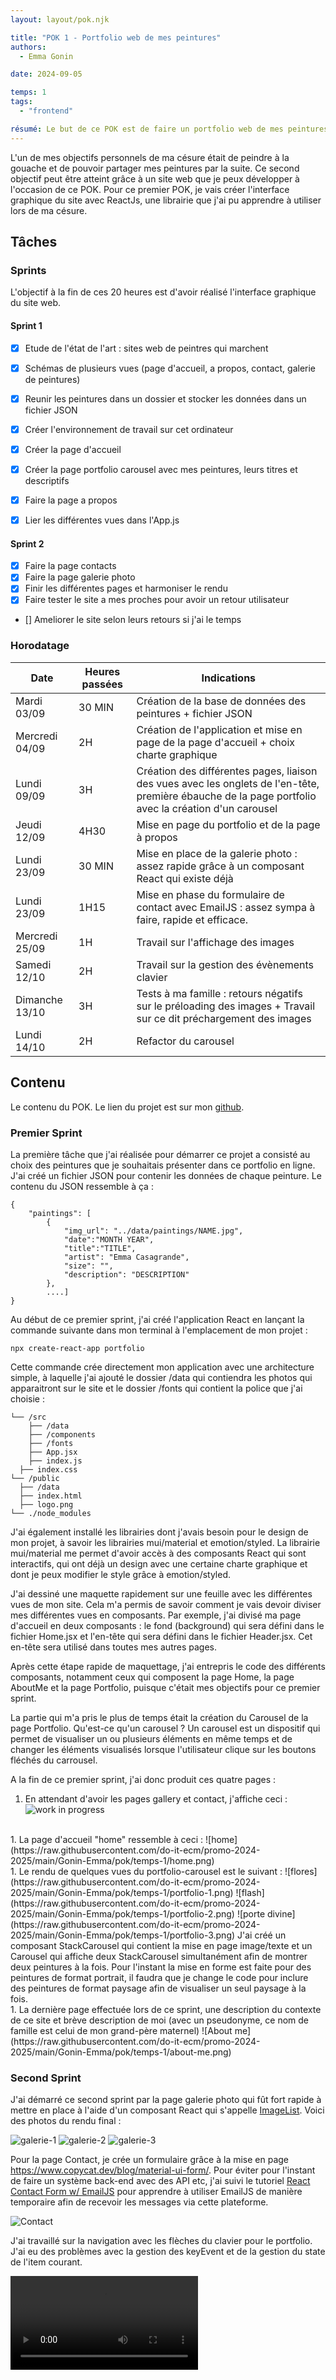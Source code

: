 ```yaml
---
layout: layout/pok.njk

title: "POK 1 - Portfolio web de mes peintures"
authors:
  - Emma Gonin

date: 2024-09-05

temps: 1
tags:
  - "frontend"

résumé: Le but de ce POK est de faire un portfolio web de mes peintures réalisées pendant ma césure.
---
```


L'un de mes objectifs personnels de ma césure était de peindre à la gouache et de pouvoir partager mes peintures par la suite. Ce second objectif peut être atteint grâce à un site web que je peux développer à l'occasion de ce POK. Pour ce premier POK, je vais créer l'interface graphique du site avec ReactJs, une librairie que j'ai pu apprendre à utiliser lors de ma césure.

## Tâches

### Sprints

L'objectif à la fin de ces 20 heures est d'avoir réalisé l'interface graphique du site web.

#### Sprint 1

- [x] Etude de l'état de l'art : sites web de peintres qui marchent
- [x] Schémas de plusieurs vues (page d'accueil, a propos, contact, galerie de peintures)
- [x] Reunir les peintures dans un dossier et stocker les données dans un fichier JSON
- [x] Créer l'environnement de travail sur cet ordinateur

- [x] Créer la page d'accueil
- [x] Créer la page portfolio carousel avec mes peintures, leurs titres et descriptifs 
- [x] Faire la page a propos
- [x] Lier les différentes vues dans l'App.js


#### Sprint 2

- [x] Faire la page contacts
- [x] Faire la page galerie photo
- [x] Finir les différentes pages et harmoniser le rendu
- [x] Faire tester le site a mes proches pour avoir un retour utilisateur
- [] Ameliorer le site selon leurs retours si j'ai le temps


### Horodatage

| Date | Heures passées | Indications |
| -------- | -------- |-------- |
| Mardi 03/09  | 30 MIN  | Création de la base de données des peintures + fichier JSON |
| Mercredi 04/09  | 2H  | Création de l'application et mise en page de la page d'accueil + choix charte graphique |
| Lundi 09/09  | 3H  | Création des différentes pages, liaison des vues avec les onglets de l'en-tête, première ébauche de la page portfolio avec la création d'un carousel |
| Jeudi 12/09  | 4H30  | Mise en page du portfolio et de la page à propos |
| Lundi 23/09 | 30 MIN | Mise en place de la galerie photo : assez rapide grâce à un composant React qui existe déjà |
| Lundi 23/09 | 1H15 | Mise en phase du formulaire de contact avec EmailJS : assez sympa à faire, rapide et efficace. |
| Mercredi 25/09 | 1H | Travail sur l'affichage des images |
| Samedi 12/10 | 2H | Travail sur la gestion des évènements clavier |
| Dimanche 13/10 | 3H | Tests à ma famille : retours négatifs sur le préloading des images + Travail sur ce dit préchargement des images |
| Lundi 14/10 | 2H | Refactor du carousel |

## Contenu

Le contenu du POK. Le lien du projet est sur mon [github](https://github.com/egonin/art-portfolio).

### Premier Sprint
La première tâche que j'ai réalisée pour démarrer ce projet a consisté au choix des peintures que je souhaitais présenter dans ce portfolio en ligne. J'ai créé un fichier JSON pour contenir les données de chaque peinture. Le contenu du JSON ressemble à ça :

```
{
    "paintings": [
        {
            "img_url": "../data/paintings/NAME.jpg",
            "date":"MONTH YEAR",
            "title":"TITLE",
            "artist": "Emma Casagrande",
            "size": "",
            "description": "DESCRIPTION"
        },
        ....]
}
```

Au début de ce premier sprint, j'ai créé l'application React en lançant la commande suivante dans mon terminal à l'emplacement de mon projet :
```
npx create-react-app portfolio
```
Cette commande crée directement mon application avec une architecture simple, à laquelle j'ai ajouté le dossier /data qui contiendra les photos qui apparaitront sur le site et le dossier /fonts qui contient la police que j'ai choisie :
```
└── /src
	├── /data
	├── /components
	├── /fonts
	├── App.jsx
	├── index.js
  ├── index.css
└── /public
  ├── /data
  ├── index.html
  ├── logo.png
└── ./node_modules
```

J'ai également installé les librairies dont j'avais besoin pour le design de mon projet, à savoir les librairies mui/material et emotion/styled. La librairie mui/material me permet d'avoir accès à des composants React qui sont interactifs, qui ont déjà un design avec une certaine charte graphique et dont je peux modifier le style grâce à emotion/styled. 

J'ai dessiné une maquette rapidement sur une feuille avec les différentes vues de mon site. Cela m'a permis de savoir comment je vais devoir diviser mes différentes vues en composants. Par exemple, j'ai divisé ma page d'accueil en deux composants : le fond (background) qui sera défini dans le fichier Home.jsx et l'en-tête qui sera défini dans le fichier Header.jsx. Cet en-tête sera utilisé dans toutes mes autres pages. 

Après cette étape rapide de maquettage, j'ai entrepris le code des différents composants, notamment ceux qui composent la page Home, la page AboutMe et la page Portfolio, puisque c'était mes objectifs pour ce premier sprint.

La partie qui m'a pris le plus de temps était la création du Carousel de la page Portfolio. Qu'est-ce qu'un carousel ? Un carousel est un dispositif qui permet de visualiser un ou plusieurs éléments en même temps et de changer les éléments visualisés lorsque l'utilisateur clique sur les boutons fléchés du carrousel. 

A la fin de ce premier sprint, j'ai donc produit ces quatre pages :

1. En attendant d'avoir les pages gallery et contact, j'affiche ceci :
![work in progress](https://raw.githubusercontent.com/do-it-ecm/promo-2024-2025/main/Gonin-Emma/pok/temps-1/wip.png)
<br>
1. La page d'accueil "home" ressemble à ceci :
![home](https://raw.githubusercontent.com/do-it-ecm/promo-2024-2025/main/Gonin-Emma/pok/temps-1/home.png)
<br>
1. Le rendu de quelques vues du portfolio-carousel est le suivant : 
![flores](https://raw.githubusercontent.com/do-it-ecm/promo-2024-2025/main/Gonin-Emma/pok/temps-1/portfolio-1.png)
![flash](https://raw.githubusercontent.com/do-it-ecm/promo-2024-2025/main/Gonin-Emma/pok/temps-1/portfolio-2.png)
![porte divine](https://raw.githubusercontent.com/do-it-ecm/promo-2024-2025/main/Gonin-Emma/pok/temps-1/portfolio-3.png)
J'ai créé un composant StackCarousel qui contient la mise en page image/texte et un Carousel qui affiche deux StackCarousel simultanément afin de montrer deux peintures à la fois. Pour l'instant la mise en forme est faite pour des peintures de format portrait, il faudra que je change le code pour inclure des peintures de format paysage afin de visualiser un seul paysage à la fois. 
<br>
1. La dernière page effectuée lors de ce sprint, une description du contexte de ce site et brève description de moi (avec un pseudonyme, ce nom de famille est celui de mon grand-père maternel)
![About me](https://raw.githubusercontent.com/do-it-ecm/promo-2024-2025/main/Gonin-Emma/pok/temps-1/about-me.png)

### Second Sprint

J'ai démarré ce second sprint par la page galerie photo qui fût fort rapide à mettre en place à l'aide d'un composant React qui s'appelle [ImageList](https://mui.com/material-ui/react-image-list/). Voici des photos du rendu final : 

![galerie-1](https://raw.githubusercontent.com/do-it-ecm/promo-2024-2025/main/Gonin-Emma/pok/temps-1/image.png)
![galerie-2](https://raw.githubusercontent.com/do-it-ecm/promo-2024-2025/main/Gonin-Emma/pok/temps-1/image-1.png)
![galerie-3](https://raw.githubusercontent.com/do-it-ecm/promo-2024-2025/main/Gonin-Emma/pok/temps-1/image-2.png)

Pour la page Contact, je crée un formulaire grâce à la mise en page https://www.copycat.dev/blog/material-ui-form/. Pour éviter pour l'instant de faire un système back-end avec des API etc, j'ai suivi le tutoriel [React Contact Form w/ EmailJS](https://medium.com/@thomasaugot/create-a-react-contact-form-with-email-js-cad2c8606f33) pour apprendre à utiliser EmailJS de manière temporaire afin de recevoir les messages via cette plateforme. 

![Contact](https://raw.githubusercontent.com/do-it-ecm/promo-2024-2025/main/Gonin-Emma/pok/temps-1/contact.png)

J'ai travaillé sur la navigation avec les flèches du clavier pour le portfolio. J'ai eu des problèmes avec la gestion des keyEvent et de la gestion du state de l'item courant. 

<video controls src="https://raw.githubusercontent.com/do-it-ecm/promo-2024-2025/main/Gonin-Emma/pok/temps-1/demo.mp4" title="Demo"></video>